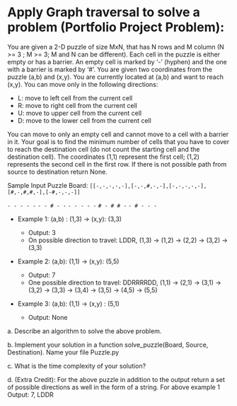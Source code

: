 # Apply Graph traversal to solve a problem (Portfolio Project Problem): 

You are given a 2-D puzzle of size MxN, that has N rows and M column (N >= 3 ; M >= 3; M and N can be different).
Each cell in the puzzle is either empty or has a barrier. An empty cell 
is marked by ‘-’ (hyphen) and the one with a barrier is marked by ‘#’. You are given two 
coordinates from the puzzle (a,b) and (x,y). You are currently located at (a,b) and want to 
reach (x,y).
You can move only in the following directions:
* L: move to left cell from the current cell 
* R: move to right cell from the current cell 
* U: move to upper cell from the current cell 
* D: move to the lower cell from the current cell 
 
You can move to only an empty cell and cannot move to a cell with a barrier in it. Your goal 
is to find the minimum number of cells that you have to cover to reach the destination cell 
(do not count the starting cell and the destination cell). The coordinates (1,1) represent the 
first cell; (1,2) represents the second cell in the first row. If there is not possible path from 
source to destination return None. 

Sample Input Puzzle Board: `[[-,-,-,-,-],[-,-,#,-,-],[-,-,-,-,-],[#,-,#,#,-],[-#,-,-,-]]`
  
`- - - - -` 
`- - # - -`
`- - - - -`
`# - # # -`
`- # - - -`
 
* Example 1: (a,b) : (1,3) → (x,y): (3,3)
  - Output: 3 
  - On possible direction to travel: LDDR, (1,3) → (1,2) → (2,2) → (3,2) → (3,3) 
 
* Example 2: (a,b): (1,1) → (x,y): (5,5)
  - Output: 7
  - One possible direction to travel: DDRRRRDD, (1,1) → (2,1) → (3,1) → (3,2) → (3,3) → (3,4) → (3,5) → (4,5) → (5,5) 
 
* Example 3: (a,b): (1,1) → (x,y) : (5,1)
  - Output: None 
 
a. Describe an algorithm to solve the above problem.

b. Implement your solution in a function solve_puzzle(Board, Source, Destination).
Name your file Puzzle.py

c. What is the time complexity of your solution? 

d. (Extra Credit): For the above puzzle in addition to the output return a set of possible 
directions as well in the form of a string. 
For above example 1 Output: 7, LDDR 
